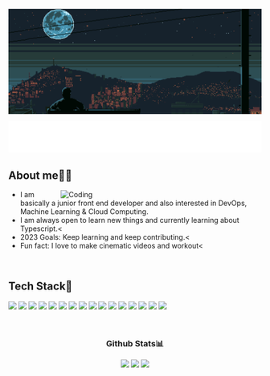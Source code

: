 <p align="center">
  <img src="/Hero.gif" align="center" valign="center"/>
</p>
<p align="center">
    <img src="/img/CodeIntro.svg"/>
</p>

<h2 align="left">About me👨‍💻</h2>
<img align="right" alt="Coding" width="400" src="/img/Neku.gif">

- I am basically a junior front end developer and also interested in DevOps, Machine Learning & Cloud Computing.
- I am always open to learn new things and currently learning about Typescript.<
- 2023 Goals: Keep learning and keep contributing.<
- Fun fact: I love to make cinematic videos and workout<

<br/>
<p align="left">
  <h2 align="left">Tech Stack🚀</h2>
</p>
<p align="left">
  <img width="auto" src="https://img.shields.io/badge/NPM-%23000000.svg?style=for-the-badge&logo=npm&logoColor=white"/> 
  <img width="auto" src="https://img.shields.io/badge/javascript-%23323330.svg?style=for-the-badge&logo=javascript&logoColor=%23F7DF1E"/> 
  <img width="auto" src="https://img.shields.io/badge/react-%2320232a.svg?style=for-the-badge&logo=react&logoColor=%2361DAFB"/> 
  <img width="auto" src="https://img.shields.io/badge/TypeScript-007ACC?style=for-the-badge&logo=typescript&logoColor=white"/>
  <img width="auto" src="https://img.shields.io/badge/styled--components-DB7093?style=for-the-badge&logo=styled-components&logoColor=white"/>
  <img width="auto" src="https://img.shields.io/badge/SASS-hotpink.svg?style=for-the-badge&logo=SASS&logoColor=white"/> 
  <img width="auto" src="https://img.shields.io/badge/Babel-F9DC3e?style=for-the-badge&logo=babel&logoColor=black"/>
  <img width="auto" src="https://img.shields.io/badge/java-%23ED8B00.svg?style=for-the-badge&logo=java&logoColor=white"/> 
  <img width="auto" src="https://img.shields.io/badge/c%23-%23239120.svg?style=for-the-badge&logo=c-sharp&logoColor=white"/> 
  <img width="auto" src="https://img.shields.io/badge/python-3670A0?style=for-the-badge&logo=python&logoColor=ffdd54"/> 
  <img width="auto" src="https://img.shields.io/badge/Xamarin-3199DC?style=for-the-badge&logo=xamarin&logoColor=white"/> 
  <img width="auto" src="https://img.shields.io/badge/mysql-%2300f.svg?style=for-the-badge&logo=mysql&logoColor=white"/> 
  <img width="auto" src="https://img.shields.io/badge/MariaDB-003545?style=for-the-badge&logo=mariadb&logoColor=white"/> 
  <img width="auto" src="https://img.shields.io/badge/Adobe%20XD-470137?style=for-the-badge&logo=Adobe%20XD&logoColor=#FF61F6"/> 
  <img width="auto" src="https://img.shields.io/badge/Framer-black?style=for-the-badge&logo=framer&logoColor=blue"/> 	
  <img width="auto" src="https://img.shields.io/badge/figma-%23F24E1E.svg?style=for-the-badge&logo=figma&logoColor=white"/>
</p>
<br/>

<p align="center">
  <h3 align="center">Github Stats📊</h3>
</p>
<p align="center">
  <img src="https://github-readme-stats.vercel.app/api?username=Nekuso&show_icons=true&theme=radical" width ="45%"/>
  <img src="https://github-readme-stats.vercel.app/api/top-langs/?username=Nekuso&layout=compact&theme=radical" width ="38%"/>
  <img src="https://github-readme-streak-stats.herokuapp.com/?user=Nekuso&theme=radical" />
</p>
